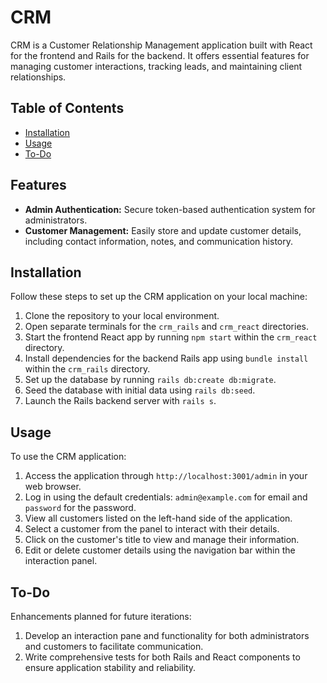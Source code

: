 # CRM

CRM is a Customer Relationship Management application built with React for the frontend and Rails for the backend. It offers essential features for managing customer interactions, tracking leads, and maintaining client relationships.

## Table of Contents

- [Installation](#installation)
- [Usage](#usage)
- [To-Do](#To-Do)

## Features

- **Admin Authentication:** Secure token-based authentication system for administrators.
- **Customer Management:** Easily store and update customer details, including contact information, notes, and communication history.

## Installation

Follow these steps to set up the CRM application on your local machine:

1. Clone the repository to your local environment.
2. Open separate terminals for the `crm_rails` and `crm_react` directories.
3. Start the frontend React app by running `npm start` within the `crm_react` directory.
4. Install dependencies for the backend Rails app using `bundle install` within the `crm_rails` directory.
5. Set up the database by running `rails db:create db:migrate`.
6. Seed the database with initial data using `rails db:seed`.
7. Launch the Rails backend server with `rails s`.

## Usage

To use the CRM application:

1. Access the application through `http://localhost:3001/admin` in your web browser.
2. Log in using the default credentials: `admin@example.com` for email and `password` for the password.
3. View all customers listed on the left-hand side of the application.
4. Select a customer from the panel to interact with their details.
5. Click on the customer's title to view and manage their information.
6. Edit or delete customer details using the navigation bar within the interaction panel.

## To-Do

Enhancements planned for future iterations:

1. Develop an interaction pane and functionality for both administrators and customers to facilitate communication.
2. Write comprehensive tests for both Rails and React components to ensure application stability and reliability.
